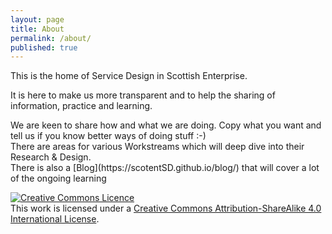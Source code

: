 ```yaml
---
layout: page
title: About
permalink: /about/
published: true
---
```

<div>
This is the home of Service Design in Scottish Enterprise.

It is here to make us more transparent and to help the sharing of information, practice and learning.
</div>

<div>
We are keen to share how and what we are doing. Copy what you want and tell us if you know better ways of doing stuff :-)
</div>

<div>
There are areas for various Workstreams which will deep dive into their Research & Design.
</div>

<div>
There is also a [Blog](https://scotentSD.github.io/blog/) that will cover a lot of the ongoing learning
</div>


<a rel="license" href="http://creativecommons.org/licenses/by-sa/4.0/"><img alt="Creative Commons Licence" style="border-width:0" src="https://i.creativecommons.org/l/by-sa/4.0/88x31.png" /></a><br />This work is licensed under a <a rel="license" href="http://creativecommons.org/licenses/by-sa/4.0/">Creative Commons Attribution-ShareAlike 4.0 International License</a>.  
